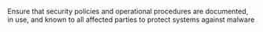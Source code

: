 Ensure that security policies and operational procedures are documented, in use, and known to all affected parties to protect systems against malware